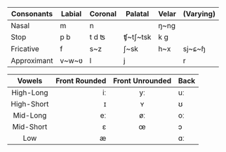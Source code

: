 | Consonants  | Labial | Coronal | Palatal | Velar | (Varying) |
|-------------|--------|---------|---------|-------|-----------|
| Nasal       |    m   |    n    |         |  ŋ~ng |           |
| Stop        |   p b  |  t d ʦ  |ʧ~tʃ~tsk |  k g  |           |
| Fricative   |    f   |   s~z   |   ʃ~sk  |  h~x  |  sj\~ɕ~ɧ  |
| Approximant | v\~w~ʋ |    l    |    j    |       |     r     |

|   Vowels   | Front Rounded | Front Unrounded | Back |
|:----------:|--------------:|:---------------:|------|
| High-Long  |       iː      |        yː       |  uː  |
| High-Short |       ɪ       |        ʏ        |   ʊ  |
| Mid-Long   |       eː      |        øː       |  oː  |
| Mid-Short  |       ɛ       |        œ        |   ɔ  |
| Low        |       æ       |                 |  ɑː  |
